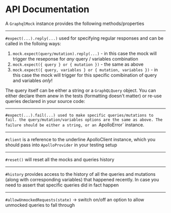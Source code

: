 # API Documentation

A `GraphqlMock` instance provides the following methods/properties

---

`#expect(...).reply(...)` used for specifying regular responses and can be
called in the folloing ways:

1. `mock.expect(query/mutation).reply(...)` - in this case the mock will trigger
  the reseponse for _any_ query / variables combination
2. `mock.expect({ query } or { mutation })` - the same as above
3. `mock.expect({ query, variables } or { mutation, variables })` - in this case 
    the mock will trigger for this specific comibination of query and variables 
    _only_!

The query itself can be either a string or a `GraphQLQuery` object. You can
either declare them anew in the tests (formatting doesn't matter) or re-use
queries declared in your source code:

---

`#expect(...).fail(...) used to make specific queries/mutations to fail. the
query/mutation/variables options are the same as above. The failure should be
either a string, or an `ApolloError` instance.

---

`#client` is a reference to the underline ApolloClient instance, which you
should pass into `ApolloProvider` in your testing setup

---

`#reset()` will reset all the mocks and queries history

---

`#history` provides access to the history of all the queries and mutations (along
with corresponding variables) that happened recently. In case you need to assert
that specific queries did in fact happen

---

`#allowUnmockedRequests(state)` -> switch on/off an option to allow unmocked queries to fall through

